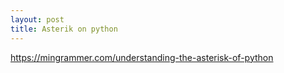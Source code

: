 ```yaml
---
layout: post
title: Asterik on python
---
```


https://mingrammer.com/understanding-the-asterisk-of-python
